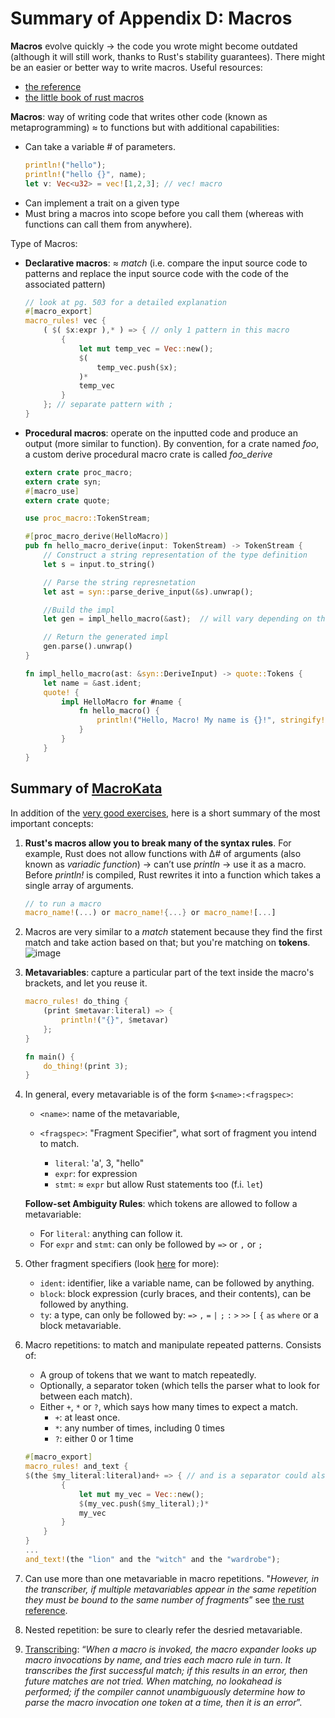 # Summary of Appendix D: Macros
**Macros** evolve quickly -> the code you wrote might become outdated (although it will still work, thanks to Rust's stability guarantees). There might be an easier or better way to write macros. Useful resources:
- [the reference](https://doc.rust-lang.org/reference/macros.html)
- [the little book of rust macros](https://danielkeep.github.io/tlborm/book/index.html)

**Macros**: way of writing code that writes other code (known as metaprogramming) ≈ to functions but with additional capabilities:
- Can take a variable # of parameters.
  ```rust
  println!("hello");
  println!("hello {}", name);
  let v: Vec<u32> = vec![1,2,3]; // vec! macro 
  ```
- Can implement a trait on a given type
- Must bring a macros into scope before you call them (whereas with functions can call them from anywhere).

Type of Macros:
- **Declarative macros**: ≈ _match_ (i.e. compare the input source code to patterns and replace the input source code with the code of the associated pattern)
  ```rust
  // look at pg. 503 for a detailed explanation 
  #[macro_export]
  macro_rules! vec {
      ( $( $x:expr ),* ) => { // only 1 pattern in this macro
          {
              let mut temp_vec = Vec::new();
              $(
                  temp_vec.push($x);
              )*
              temp_vec
          }
      }; // separate pattern with ;
  }
  ```
- **Procedural macros**: operate on the inputted code and produce an output (more similar to function). By convention, for a crate named _foo_, a custom derive procedural macro crate is called _foo_derive_
  ```rust
  extern crate proc_macro;
  extern crate syn;
  #[macro_use]
  extern crate quote;

  use proc_macro::TokenStream;

  #[proc_macro_derive(HelloMacro)]
  pub fn hello_macro_derive(input: TokenStream) -> TokenStream {
      // Construct a string representation of the type definition
      let s = input.to_string()

      // Parse the string represnetation
      let ast = syn::parse_derive_input(&s).unwrap();

      //Build the impl
      let gen = impl_hello_macro(&ast);  // will vary depending on the goal of your procedural macro

      // Return the generated impl
      gen.parse().unwrap()
  }

  fn impl_hello_macro(ast: &syn::DeriveInput) -> quote::Tokens {
      let name = &ast.ident;
      quote! {
          impl HelloMacro for #name {
              fn hello_macro() {
                  println!("Hello, Macro! My name is {}!", stringify!(#name));
              }
          }
      }
  }
  ```

## Summary of [MacroKata](https://github.com/tfpk/macrokata)

In addition of the [very good exercises](https://github.com/tfpk/macrokata/tree/main/exercises), here is a short summary of the most important concepts:

1. 	**Rust's macros allow you to break many of the syntax rules**. For example, Rust does not allow functions with Δ# of arguments (also known as *variadic function*) -> can’t use _println_ -> use it as a macro. Before _println!_ is compiled, Rust rewrites it into a function which takes a single array of arguments.
    ```rust
    // to run a macro
    macro_name!(...) or macro_name!{...} or macro_name![...]
    ```
2. Macros are very similar to a _match_ statement because they find the first match and take action based on that; but you're matching on **tokens**.
![image](https://user-images.githubusercontent.com/61462365/232204734-3de7794b-9144-4533-97e1-9b6accdbe08c.png)
3. **Metavariables**: capture a particular part of the text inside the macro's brackets, and let you reuse it.
    ```rust
    macro_rules! do_thing {
        (print $metavar:literal) => {
            println!("{}", $metavar)
        };
    }

    fn main() {
        do_thing!(print 3);
    }
    ```
4. 	In general, every metavariable is of the form `$<name>:<fragspec>`:
    - `<name>`: name of the metavariable, 
	  
    - `<fragspec>`: "Fragment Specifier", what sort of fragment you intend to match. 
      - `literal`: 'a', 3, "hello"
      - `expr`: for expression
      - `stmt`: ≈ `expr` but allow Rust statements too (f.i. `let`)
	 
  	**Follow-set Ambiguity Rules**: which tokens are allowed to follow a metavariable:
	   - For `literal`: anything can follow it.
	   - For `expr` and `stmt`: can only be followed by  `=>`  or `,` or `;`

5. Other fragment specifiers (look [here](https://doc.rust-lang.org/reference/macros-by-example.html#metavariables) for more):
    - `ident`: identifier, like a variable name, can be followed by anything.
    - `block`: block expression (curly braces, and their contents), can be followed by anything.
    - `ty`: a type, can only be followed by: `=>` `,` `=` `|` `;` `:` `>` `>>` `[` `{` `as` `where` or a block metavariable.
6. Macro repetitions: to match and manipulate repeated patterns. Consists of:
    - A group of tokens that we want to match repeatedly.
    - Optionally, a separator token (which tells the parser what to look for between each match).
    - Either `+`, `*` or `?`, which says how many times to expect a match. 
      - `+`: at least once. 
      - `*`: any number of times, including 0 times
      - `?`: either 0 or 1 time
    ```rust
    #[macro_export]
    macro_rules! and_text {
    $(the $my_literal:literal)and+ => { // and is a separator could also use , it’s optional
            {
                let mut my_vec = Vec::new();
                $(my_vec.push($my_literal);)*
                my_vec
            }
        }
    }
    ...
    and_text!(the "lion" and the "witch" and the "wardrobe");
    ```

7. Can use more than one metavariable in macro repetitions. "_However, in the transcriber, if multiple metavariables appear in the same repetition they must be bound to the same number of fragments_” see [the rust reference](https://doc.rust-lang.org/reference/macros-by-example.html#transcribing).
8. Nested repetition: be sure to clearly refer the desried metavariable.
9. [Transcribing](https://doc.rust-lang.org/reference/macros-by-example.html#transcribing): “_When a macro is invoked, the macro expander looks up macro invocations by name, and tries each macro rule in turn. It transcribes the first successful match; if this results in an error, then future matches are not tried. When matching, no lookahead is performed; if the compiler cannot unambiguously determine how to parse the macro invocation one token at a time, then it is an error_”.


